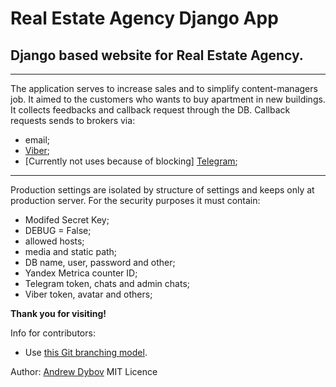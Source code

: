 # Real Estate Agency Django App
## Django based website for Real Estate Agency.
---
The application serves to increase sales and to simplify content-managers job.
It aimed to the customers who wants to buy apartment in new buildings.
It collects feedbacks and callback request through the DB.
Callback requests sends to brokers via:
* email;
* [Viber](https://www.viber.com/ 'Viber Messenger');
* \[Currently not uses because of blocking\] [Telegram](https://telegram.org/ "Telegram Messenger");

---
Production settings are isolated by structure of settings and keeps only at production server.
For the security purposes it must contain:
* Modifed Secret Key;
* DEBUG = False;
* allowed hosts;
* media and static path;
* DB name, user, password and other;
* Yandex Metrica counter ID;
* Telegram token, chats and admin chats;
* Viber token, avatar and others;

__Thank you for visiting!__

Info for contributors:
* Use [this Git branching model](http://nvie.com/posts/a-successful-git-branching-model/ "Why I choosed that").

Author: [Andrew Dybov](mailto:dybov.andrew@gmail.com)
MIT Licence